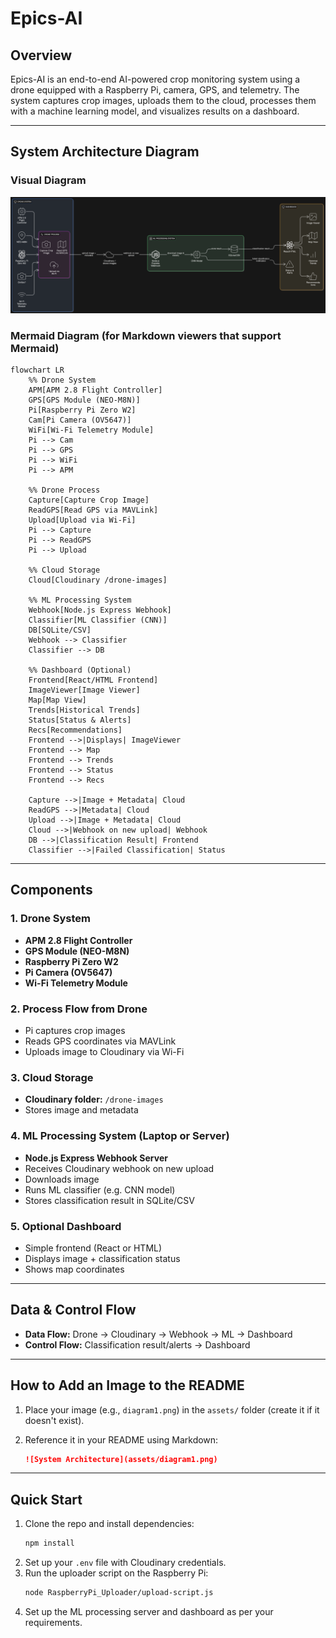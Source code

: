 # Epics-AI

## Overview

Epics-AI is an end-to-end AI-powered crop monitoring system using a drone equipped with a Raspberry Pi, camera, GPS, and telemetry. The system captures crop images, uploads them to the cloud, processes them with a machine learning model, and visualizes results on a dashboard.

---

## System Architecture Diagram

### Visual Diagram

![System Architecture](assets/diagram1.png)

### Mermaid Diagram (for Markdown viewers that support Mermaid)

```mermaid
flowchart LR
    %% Drone System
    APM[APM 2.8 Flight Controller]
    GPS[GPS Module (NEO-M8N)]
    Pi[Raspberry Pi Zero W2]
    Cam[Pi Camera (OV5647)]
    WiFi[Wi-Fi Telemetry Module]
    Pi --> Cam
    Pi --> GPS
    Pi --> WiFi
    Pi --> APM

    %% Drone Process
    Capture[Capture Crop Image]
    ReadGPS[Read GPS via MAVLink]
    Upload[Upload via Wi-Fi]
    Pi --> Capture
    Pi --> ReadGPS
    Pi --> Upload

    %% Cloud Storage
    Cloud[Cloudinary /drone-images]

    %% ML Processing System
    Webhook[Node.js Express Webhook]
    Classifier[ML Classifier (CNN)]
    DB[SQLite/CSV]
    Webhook --> Classifier
    Classifier --> DB

    %% Dashboard (Optional)
    Frontend[React/HTML Frontend]
    ImageViewer[Image Viewer]
    Map[Map View]
    Trends[Historical Trends]
    Status[Status & Alerts]
    Recs[Recommendations]
    Frontend -->|Displays| ImageViewer
    Frontend --> Map
    Frontend --> Trends
    Frontend --> Status
    Frontend --> Recs

    Capture -->|Image + Metadata| Cloud
    ReadGPS -->|Metadata| Cloud
    Upload -->|Image + Metadata| Cloud
    Cloud -->|Webhook on new upload| Webhook
    DB -->|Classification Result| Frontend
    Classifier -->|Failed Classification| Status
```

---

## Components

### 1. Drone System
- **APM 2.8 Flight Controller**
- **GPS Module (NEO-M8N)**
- **Raspberry Pi Zero W2**
- **Pi Camera (OV5647)**
- **Wi-Fi Telemetry Module**

### 2. Process Flow from Drone
- Pi captures crop images
- Reads GPS coordinates via MAVLink
- Uploads image to Cloudinary via Wi-Fi

### 3. Cloud Storage
- **Cloudinary folder:** `/drone-images`
- Stores image and metadata

### 4. ML Processing System (Laptop or Server)
- **Node.js Express Webhook Server**
- Receives Cloudinary webhook on new upload
- Downloads image
- Runs ML classifier (e.g. CNN model)
- Stores classification result in SQLite/CSV

### 5. Optional Dashboard
- Simple frontend (React or HTML)
- Displays image + classification status
- Shows map coordinates

---

## Data & Control Flow

- **Data Flow:** Drone → Cloudinary → Webhook → ML → Dashboard
- **Control Flow:** Classification result/alerts → Dashboard

---

## How to Add an Image to the README

1. Place your image (e.g., `diagram1.png`) in the `assets/` folder (create it if it doesn't exist).
2. Reference it in your README using Markdown:

   ```markdown
   ![System Architecture](assets/diagram1.png)
   ```

---

## Quick Start

1. Clone the repo and install dependencies:
   ```bash
   npm install
   ```
2. Set up your `.env` file with Cloudinary credentials.
3. Run the uploader script on the Raspberry Pi:
   ```bash
   node RaspberryPi_Uploader/upload-script.js
   ```
4. Set up the ML processing server and dashboard as per your requirements.